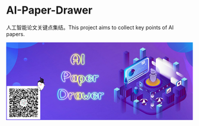 # AI-Paper-Drawer
人工智能论文关键点集结。This project aims to collect key points of AI papers.

![](drawer/home.jpg)
